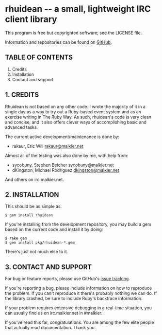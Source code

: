 rhuidean -- a small, lightweight IRC client library
===================================================

This program is free but copyrighted software; see the LICENSE file.

Information and repositories can be found on [GitHub][].

[github]: http://github.com/rakaur/rhuidean/

TABLE OF CONTENTS
-----------------
  1. Credits
  2. Installation
  3. Contact and support

1\. CREDITS
-----------

Rhuidean is not based on any other code. I wrote the majority of it in a
single day as a way to try out a Ruby-based event system and as an exercise
writing in The Ruby Way. As such, rhuidean's code is very clean and concise,
and it also offers clever ways of accomplishing basic and advanced tasks.

The current active development/maintenance is done by:

- rakaur, Eric Will <rakaur@malkier.net>

Almost all of the testing was also done by me, with help from:

- sycobuny, Stephen Belcher <sycobuny@malkier.net>
- dKingston, Michael Rodriguez <dkingston@malkier.net>

And others on irc.malkier.net.

2\. INSTALLATION
----------------

This should be as simple as:

    $ gem install rhuidean

If you're installing from the development repository, you may build a gem
based on the current code and install it by doing:

    $ rake gem
    $ gem install pkg/rhuidean-*.gem

There's just not much else to it.

3\. CONTACT AND SUPPORT
-----------------------

For bug or feature reports, please use GitHub's [issue tracking][1].

[1]: http://github.com/rakaur/rhuidean/issues/

If you're reporting a bug, please include information on how to reproduce the
problem. If you can't reproduce it there's probably nothing we can do. If the
library crashed, be sure to include Ruby's backtrace information.

If your problem requires extensive debugging in a real-time situation, you
can usually find us on irc.malkier.net in #malkier.

If you've read this far, congratulations. You are among the few elite people
that actually read documentation. Thank you.

